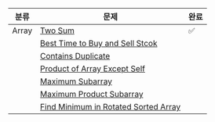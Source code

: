 | 분류  | 문제                                                         | 완료               |
| ----- | ------------------------------------------------------------ | ------------------ |
| Array | [Two Sum](https://leetcode.com/problems/two-sum/)            | :white_check_mark: |
|       | [Best Time to Buy and Sell Stcok](https://leetcode.com/problems/best-time-to-buy-and-sell-stock/) |                    |
|       | [Contains Duplicate](https://leetcode.com/problems/contains-duplicate/) |                    |
|       | [Product of Array Except Self](https://leetcode.com/problems/product-of-array-except-self/) |                    |
|       | [Maximum Subarray](https://leetcode.com/problems/maximum-subarray/) |                    |
|       | [Maximum Product Subarray](https://leetcode.com/problems/maximum-product-subarray/) |                    |
|       | [Find Minimum in Rotated Sorted Array](https://leetcode.com/problems/find-minimum-in-rotated-sorted-array/) |                    |

